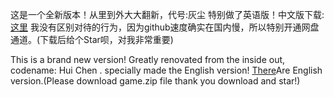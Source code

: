 这是一个全新版本！从里到外大大翻新，代号:灰尘 特别做了英语版！中文版下载:[这里](https://mpjy.lanzoub.com/i7ZSe0j9ci5e)
我没有区别对待的行为，因为github速度确实在国内慢，所以特别开通网盘通道。(下载后给个Star呗，对我非常重要)

This is a brand new version! Greatly renovated from the inside out, codename: Hui Chen .
specially made the English version!
[There](game(游戏英文版).zip)Are English version.(Please download game.zip file thank you download and star!)
